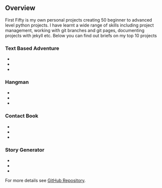## Overview

First Fifty is my own personal projects creating 50 beginner to advanced level python projects. I have learnt a wide range of skills including project management, working with git branches and git pages, documenting projects with jekyll etc. Below you can find out briefs on my top 10 projects


### Text Based Adventure
-
-
-

### Hangman
-
-
-

### Contact Book
-
-
-

### Story Generator
-
-
-


For more details see [GitHub Repository](https://github.com/3D-soul/FirstFifty).
